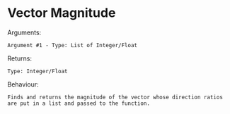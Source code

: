 # Vector Magnitude

Arguments:
```
Argument #1 - Type: List of Integer/Float
```

Returns:
```
Type: Integer/Float
```

Behaviour:
```
Finds and returns the magnitude of the vector whose direction ratios are put in a list and passed to the function.
```
